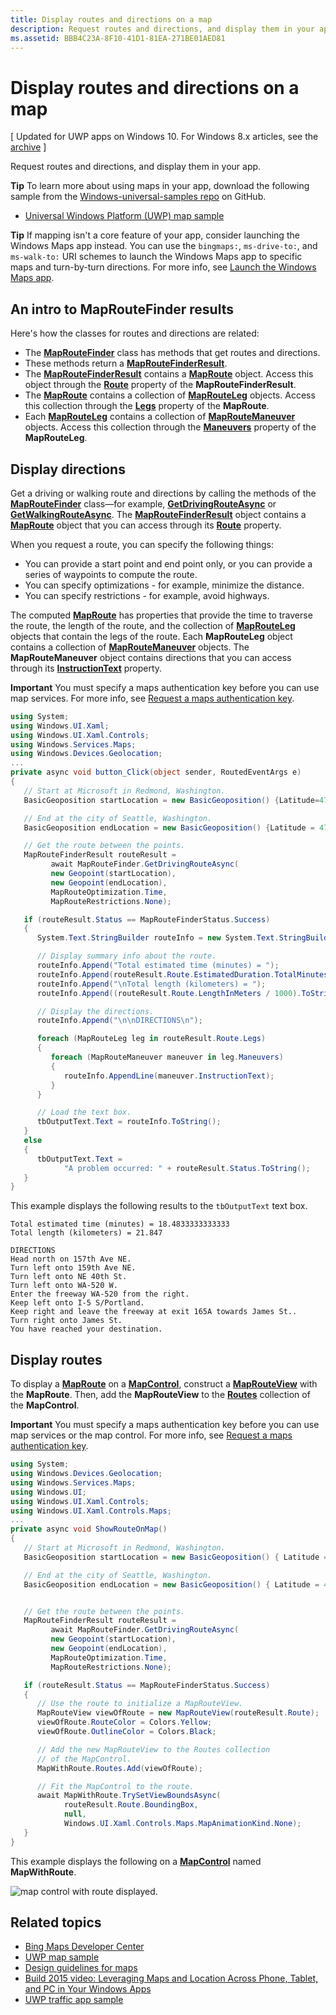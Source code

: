 ```yaml
---
title: Display routes and directions on a map
description: Request routes and directions, and display them in your app.
ms.assetid: BBB4C23A-8F10-41D1-81EA-271BE01AED81
---
```


# Display routes and directions on a map


\[ Updated for UWP apps on Windows 10. For Windows 8.x articles, see the [archive](http://go.microsoft.com/fwlink/p/?linkid=619132) \]


Request routes and directions, and display them in your app.

**Tip** To learn more about using maps in your app, download the following sample from the [Windows-universal-samples repo](http://go.microsoft.com/fwlink/p/?LinkId=619979) on GitHub.

-   [Universal Windows Platform (UWP) map sample](http://go.microsoft.com/fwlink/p/?LinkId=619977)

**Tip**  If mapping isn't a core feature of your app, consider launching the Windows Maps app instead. You can use the `bingmaps:`, `ms-drive-to:`, and `ms-walk-to:` URI schemes to launch the Windows Maps app to specific maps and turn-by-turn directions. For more info, see [Launch the Windows Maps app](https://msdn.microsoft.com/library/windows/apps/mt228341).

 

## An intro to MapRouteFinder results


Here's how the classes for routes and directions are related:

-   The [**MapRouteFinder**](https://msdn.microsoft.com/library/windows/apps/dn636938) class has methods that get routes and directions.
-   These methods return a [**MapRouteFinderResult**](https://msdn.microsoft.com/library/windows/apps/dn636939).
-   The [**MapRouteFinderResult**](https://msdn.microsoft.com/library/windows/apps/dn636939) contains a [**MapRoute**](https://msdn.microsoft.com/library/windows/apps/dn636937) object. Access this object through the [**Route**](https://msdn.microsoft.com/library/windows/apps/dn636940) property of the **MapRouteFinderResult**.
-   The [**MapRoute**](https://msdn.microsoft.com/library/windows/apps/dn636937) contains a collection of [**MapRouteLeg**](https://msdn.microsoft.com/library/windows/apps/dn636955) objects. Access this collection through the [**Legs**](https://msdn.microsoft.com/library/windows/apps/dn636973) property of the **MapRoute**.
-   Each [**MapRouteLeg**](https://msdn.microsoft.com/library/windows/apps/dn636955) contains a collection of [**MapRouteManeuver**](https://msdn.microsoft.com/library/windows/apps/dn636961) objects. Access this collection through the [**Maneuvers**](https://msdn.microsoft.com/library/windows/apps/dn636959) property of the **MapRouteLeg**.

## Display directions


Get a driving or walking route and directions by calling the methods of the [**MapRouteFinder**](https://msdn.microsoft.com/library/windows/apps/dn636938) class—for example, [**GetDrivingRouteAsync**](https://msdn.microsoft.com/library/windows/apps/dn636943) or [**GetWalkingRouteAsync**](https://msdn.microsoft.com/library/windows/apps/dn636953). The [**MapRouteFinderResult**](https://msdn.microsoft.com/library/windows/apps/dn636939) object contains a [**MapRoute**](https://msdn.microsoft.com/library/windows/apps/dn636937) object that you can access through its [**Route**](https://msdn.microsoft.com/library/windows/apps/dn636940) property.

When you request a route, you can specify the following things:

-   You can provide a start point and end point only, or you can provide a series of waypoints to compute the route.
-   You can specify optimizations - for example, minimize the distance.
-   You can specify restrictions - for example, avoid highways.

The computed [**MapRoute**](https://msdn.microsoft.com/library/windows/apps/dn636937) has properties that provide the time to traverse the route, the length of the route, and the collection of [**MapRouteLeg**](https://msdn.microsoft.com/library/windows/apps/dn636955) objects that contain the legs of the route. Each **MapRouteLeg** object contains a collection of [**MapRouteManeuver**](https://msdn.microsoft.com/library/windows/apps/dn636961) objects. The **MapRouteManeuver** object contains directions that you can access through its [**InstructionText**](https://msdn.microsoft.com/library/windows/apps/dn636964) property.

**Important**  You must specify a maps authentication key before you can use map services. For more info, see [Request a maps authentication key](authentication-key.md).

 

```csharp
using System;
using Windows.UI.Xaml;
using Windows.UI.Xaml.Controls;
using Windows.Services.Maps;
using Windows.Devices.Geolocation;
...
private async void button_Click(object sender, RoutedEventArgs e)
{
   // Start at Microsoft in Redmond, Washington.
   BasicGeoposition startLocation = new BasicGeoposition() {Latitude=47.643,Longitude=-122.131};

   // End at the city of Seattle, Washington.
   BasicGeoposition endLocation = new BasicGeoposition() {Latitude = 47.604,Longitude= -122.329};

   // Get the route between the points.
   MapRouteFinderResult routeResult =
         await MapRouteFinder.GetDrivingRouteAsync(
         new Geopoint(startLocation),
         new Geopoint(endLocation),
         MapRouteOptimization.Time,
         MapRouteRestrictions.None);

   if (routeResult.Status == MapRouteFinderStatus.Success)
   {
      System.Text.StringBuilder routeInfo = new System.Text.StringBuilder();

      // Display summary info about the route.
      routeInfo.Append("Total estimated time (minutes) = ");
      routeInfo.Append(routeResult.Route.EstimatedDuration.TotalMinutes.ToString());
      routeInfo.Append("\nTotal length (kilometers) = ");
      routeInfo.Append((routeResult.Route.LengthInMeters / 1000).ToString());

      // Display the directions.
      routeInfo.Append("\n\nDIRECTIONS\n");

      foreach (MapRouteLeg leg in routeResult.Route.Legs)
      {
         foreach (MapRouteManeuver maneuver in leg.Maneuvers)
         {
            routeInfo.AppendLine(maneuver.InstructionText);
         }
      }

      // Load the text box.
      tbOutputText.Text = routeInfo.ToString();
   }
   else
   {
      tbOutputText.Text =
            "A problem occurred: " + routeResult.Status.ToString();
   }
}
```

This example displays the following results to the `tbOutputText` text box.

``` syntax
Total estimated time (minutes) = 18.4833333333333
Total length (kilometers) = 21.847

DIRECTIONS
Head north on 157th Ave NE.
Turn left onto 159th Ave NE.
Turn left onto NE 40th St.
Turn left onto WA-520 W.
Enter the freeway WA-520 from the right.
Keep left onto I-5 S/Portland.
Keep right and leave the freeway at exit 165A towards James St..
Turn right onto James St.
You have reached your destination.
```

## Display routes


To display a [**MapRoute**](https://msdn.microsoft.com/library/windows/apps/dn636937) on a [**MapControl**](https://msdn.microsoft.com/library/windows/apps/dn637004), construct a [**MapRouteView**](https://msdn.microsoft.com/library/windows/apps/dn637122) with the **MapRoute**. Then, add the **MapRouteView** to the [**Routes**](https://msdn.microsoft.com/library/windows/apps/dn637047) collection of the **MapControl**.

**Important**  You must specify a maps authentication key before you can use map services or the map control. For more info, see [Request a maps authentication key](authentication-key.md).

 

```csharp
using System;
using Windows.Devices.Geolocation;
using Windows.Services.Maps;
using Windows.UI;
using Windows.UI.Xaml.Controls;
using Windows.UI.Xaml.Controls.Maps;
...
private async void ShowRouteOnMap()
{
   // Start at Microsoft in Redmond, Washington.
   BasicGeoposition startLocation = new BasicGeoposition() { Latitude = 47.643, Longitude = -122.131 };

   // End at the city of Seattle, Washington.
   BasicGeoposition endLocation = new BasicGeoposition() { Latitude = 47.604, Longitude = -122.329 };


   // Get the route between the points.
   MapRouteFinderResult routeResult =
         await MapRouteFinder.GetDrivingRouteAsync(
         new Geopoint(startLocation),
         new Geopoint(endLocation),
         MapRouteOptimization.Time,
         MapRouteRestrictions.None);

   if (routeResult.Status == MapRouteFinderStatus.Success)
   {
      // Use the route to initialize a MapRouteView.
      MapRouteView viewOfRoute = new MapRouteView(routeResult.Route);
      viewOfRoute.RouteColor = Colors.Yellow;
      viewOfRoute.OutlineColor = Colors.Black;

      // Add the new MapRouteView to the Routes collection
      // of the MapControl.
      MapWithRoute.Routes.Add(viewOfRoute);

      // Fit the MapControl to the route.
      await MapWithRoute.TrySetViewBoundsAsync(
            routeResult.Route.BoundingBox,
            null,
            Windows.UI.Xaml.Controls.Maps.MapAnimationKind.None);
   }
}
```

This example displays the following on a [**MapControl**](https://msdn.microsoft.com/library/windows/apps/dn637004) named **MapWithRoute**.

![map control with route displayed.](images/routeonmap.png)

## Related topics

* [Bing Maps Developer Center](https://www.bingmapsportal.com/)
* [UWP map sample](http://go.microsoft.com/fwlink/p/?LinkId=619977)
* [Design guidelines for maps](https://msdn.microsoft.com/library/windows/apps/dn596102)
* [Build 2015 video: Leveraging Maps and Location Across Phone, Tablet, and PC in Your Windows Apps](https://channel9.msdn.com/Events/Build/2015/2-757)
* [UWP traffic app sample](http://go.microsoft.com/fwlink/p/?LinkId=619982)



<!--HONumber=Jun16_HO1-->


